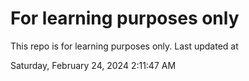 # For learning purposes only
This repo is for learning purposes only.
Last updated at

Saturday, February 24, 2024 2:11:47 AM

